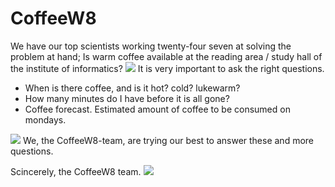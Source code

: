 CoffeeW8
========

We have our top scientists working twenty-four seven at solving the problem at hand; 
Is warm coffee available at the reading area / study hall of the institute of informatics? 
<img src="https://lh3.googleusercontent.com/-bhY3HF5YHok/UD0dYN1Q5RI/AAAAAAAACPY/trKu-s-Z3VM/s1233/IMG_20120828_213357.jpg">
It is very important to ask the right questions.
 - When is there coffee, and is it hot? cold? lukewarm?
 - How many minutes do I have before it is all gone?
 - Coffee forecast. Estimated amount of coffee to be consumed on mondays.

<img src="https://lh4.googleusercontent.com/-bENa5WhNewQ/UD9sxdAQHtI/AAAAAAAACSY/R9QwpGAH5DQ/s1233/IMG_20120830_142650.jpg">
We, the CoffeeW8-team, are trying our best to answer these and more questions.


Scincerely, the CoffeeW8 team.
<img src="https://lh3.googleusercontent.com/-cPp6nfLTYSQ/UD9szZGHOjI/AAAAAAAACSo/zitbt61CGPs/s1233/IMG_20120830_142844.jpg">

